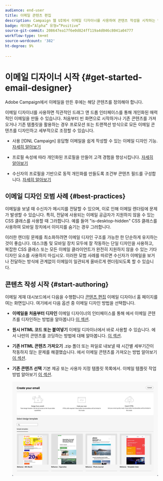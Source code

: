 ```yaml
---
audience: end-user
title: 이메일 콘텐츠 편집
description: Campaign 웹 UI에서 이메일 디자이너를 사용하여 콘텐츠 작성을 시작하는 방법을 알아봅니다
badge: 레이블=“Alpha” 유형=“Positive”
source-git-commit: 208647ea17f6e0d824ff119a4d046c8041a04777
workflow-type: tm+mt
source-wordcount: '382'
ht-degree: 9%

---
```


# 이메일 디자이너 시작 {#get-started-email-designer}

Adobe Campaign에서 이메일을 만든 후에는 해당 콘텐츠를 정의해야 합니다.

이메일 디자이너를 사용하면 직관적인 드래그 앤 드롭 인터페이스를 통해 개인화된 매력적인 이메일을 만들 수 있습니다. 처음부터 빈 화면으로 시작하거나 기존 콘텐츠를 가져오거나 기존 템플릿을 활용하는 경우 프로모션 또는 트랜잭션 방식으로 모든 이메일 콘텐츠를 디자인하고 세부적으로 조정할 수 있습니다.

<!--Built to deliver HTML optimized for responsive design, the Email Designer allows you to easily define and apply visibility conditions and dynamic content to an email, template, or fragment directly through the user interface. You can seamlessly switch between the drag and drop interface and HTML code at the click of a button.

The Email Designer allows you to create email content and email content templates. It is compatible with simple emails, transactional emails, A/B test emails, multilingual emails, and recurring emails.-->

* 사용 [!DNL Campaign] 응답형 이메일을 쉽게 작성할 수 있는 이메일 디자인 기능. [자세히 알아보기](create-email-content.md)

* 프로필 속성에 따라 개인화된 프로필을 만들어 고객 경험을 향상시킵니다. [자세히 알아보기](../personalization/personalize.md)

* 수신자의 프로필을 기반으로 동적 개인화를 만들도록 조건부 콘텐츠 필드를 구성합니다. [자세히 알아보기](../personalization/conditions.md)

## 이메일 디자인 모범 사례 {#best-practices}

이메일을 보낼 때 수신자가 메시지를 전달할 수 있으며, 이로 인해 이메일 렌더링에 문제가 발생할 수 있습니다. 특히, 전달에 사용되는 이메일 공급자가 지원하지 않을 수 있는 CSS 클래스를 사용할 때 그러합니다. 예를 들어 &quot;is-desktop-hidden&quot; CSS 클래스를 사용하여 모바일 장치에서 이미지를 숨기는 경우 그러합니다.

이러한 렌더링 문제를 최소화하려면 이메일 디자인 구조를 가능한 한 단순하게 유지하는 것이 좋습니다. 데스크톱 및 모바일 장치 모두에 잘 작동하는 단일 디자인을 사용하고, 복잡한 CSS 클래스 또는 모든 이메일 클라이언트가 완전히 지원하지 않을 수 있는 기타 디자인 요소를 사용하지 마십시오. 이러한 모범 사례를 따르면 수신자가 이메일을 보거나 전달하는 방식에 관계없이 이메일이 일관되게 올바르게 렌더링되도록 할 수 있습니다.

## 콘텐츠 작성 시작 {#start-authoring}

이메일 게재 대시보드에서 다음을 수행합니다 [콘텐츠 편집](edit-content.md) 이메일 디자이너 홈 페이지를 여는 화면입니다. 여기에서 다음 옵션 중 이메일 디자인 방법을 선택합니다.

* **이메일을 처음부터 디자인** 이메일 디자이너의 인터페이스를 통해 에서 이메일 콘텐츠를 디자인하는 방법을 알아봅니다 [이 섹션](create-email-content.md).

* **원시 HTML 코드 또는 붙여넣기** 이메일 디자이너에서 바로 사용할 수 있습니다. 에서 나만의 콘텐츠를 코딩하는 방법에 대해 알아봅니다. [이 섹션](code-content.md).

* **기존 HTML 콘텐츠 가져오기** .zip 폴더 또는 파일로 내보낼 때 시간별 세부기간이 작동하지 않는 문제를 해결했습니다. 에서 이메일 콘텐츠를 가져오는 방법 알아보기 [이 섹션](existing-content.md).

* **기존 콘텐츠 선택** 기본 제공 또는 사용자 지정 템플릿 목록에서. 이메일 템플릿 작업 방법 알아보기 [이 섹션](email-sample-templates.md).

  ![](assets/email_designer_create_options.png)


